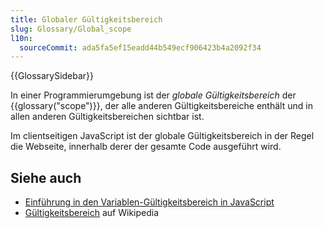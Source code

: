 ```yaml
---
title: Globaler Gültigkeitsbereich
slug: Glossary/Global_scope
l10n:
  sourceCommit: ada5fa5ef15eadd44b549ecf906423b4a2092f34
---
```


{{GlossarySidebar}}

In einer Programmierumgebung ist der _globale Gültigkeitsbereich_ der {{glossary("scope")}}, der alle anderen Gültigkeitsbereiche enthält und in allen anderen Gültigkeitsbereichen sichtbar ist.

Im clientseitigen JavaScript ist der globale Gültigkeitsbereich in der Regel die Webseite, innerhalb derer der gesamte Code ausgeführt wird.

## Siehe auch

- [Einführung in den Variablen-Gültigkeitsbereich in JavaScript](/de/docs/Web/JavaScript/Guide/Grammar_and_types#variable_scope)
- [Gültigkeitsbereich](<https://en.wikipedia.org/wiki/Scope_(computer_science)>) auf Wikipedia
